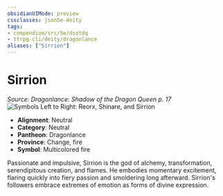 ```yaml
---
obsidianUIMode: preview
cssclasses: json5e-deity
tags:
- compendium/src/5e/dsotdq
- ttrpg-cli/deity/dragonlance
aliases: ["Sirrion"]
---
```

# Sirrion
*Source: Dragonlance: Shadow of the Dragon Queen p. 17* 
![Symbols Left to Right: Reorx, Shinare, and Sirrion](/3-Mechanics/CLI/deities/img/dsotdq-014-00-039-o-neutral-trio.webp#symbol)

- **Alignment**: Neutral
- **Category**: Neutral
- **Pantheon**: Dragonlance
- **Province**: Change, fire
- **Symbol**: Multicolored fire

Passionate and impulsive, Sirrion is the god of alchemy, transformation, serendipitous creation, and flames. He embodies momentary excitement, flaring quickly into fiery passion and smoldering long afterward. Sirrion's followers embrace extremes of emotion as forms of divine expression.
